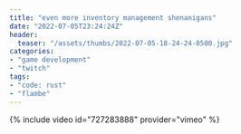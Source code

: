 ```yaml
---
title: "even more inventory management shenanigans"
date: "2022-07-05T23:24:24Z"
header:
  teaser: "/assets/thumbs/2022-07-05-18-24-24-0500.jpg"
categories:
- "game development"
- "twitch"
tags:
- "code: rust"
- "flambe"
---
```

{% include video id="727283888" provider="vimeo" %}
